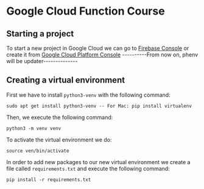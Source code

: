 # Google Cloud Function Course
## Starting a project
To start a new project in Google Cloud we can go to [Firebase Console](https://console.firebase.google.com) or create it from [Google Cloud Platform Console](https://console.cloud.google.com)
----------From now on, phenv will be updater--------------
## Creating a virtual environment
First we have to install `python3-venv` with the following command:
```
sudo apt get install python3-venv -- For Mac: pip install virtualenv
```
Then, we execute the following command:
```
python3 -m venv venv
```
To activate the virtual environment we do:
```
source ven/bin/activate
```
In order to add new packages to our new virtual environment we create a file called `requirements.txt` and execute the following command:
```
pip install -r requirements.txt
```